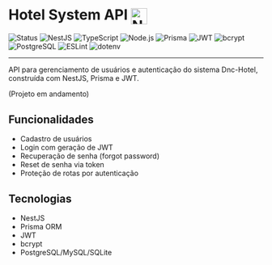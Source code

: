 # Hotel System API  <img src="https://nestjs.com/img/logo-small.svg" width="32" alt="Nest Logo" style="vertical-align:middle;" />

![Status](https://img.shields.io/badge/Status-Em%20Andamento-yellow)
![NestJS](https://img.shields.io/badge/NestJS-10.0.0-red?logo=nestjs)
![TypeScript](https://img.shields.io/badge/TypeScript-5.3.3-blue?logo=typescript)
![Node.js](https://img.shields.io/badge/Node.js-20.x-green?logo=node.js)
![Prisma](https://img.shields.io/badge/Prisma-5.10.2-black?logo=prisma)
![JWT](https://img.shields.io/badge/JWT-9.0.0-black?logo=jsonwebtokens)
![bcrypt](https://img.shields.io/badge/bcrypt-5.1.1-yellow)
![PostgreSQL](https://img.shields.io/badge/PostgreSQL-16.3-blue?logo=postgresql)
![ESLint](https://img.shields.io/badge/ESLint-9.0.0-purple?logo=eslint)
![dotenv](https://img.shields.io/badge/dotenv-16.4.5-yellow?logo=dotenv)

---

API para gerenciamento de usuários e autenticação do sistema Dnc-Hotel, construída com NestJS, Prisma e JWT.

(Projeto em andamento)

## Funcionalidades

- Cadastro de usuários
- Login com geração de JWT
- Recuperação de senha (forgot password)
- Reset de senha via token
- Proteção de rotas por autenticação

## Tecnologias

- NestJS
- Prisma ORM
- JWT
- bcrypt
- PostgreSQL/MySQL/SQLite